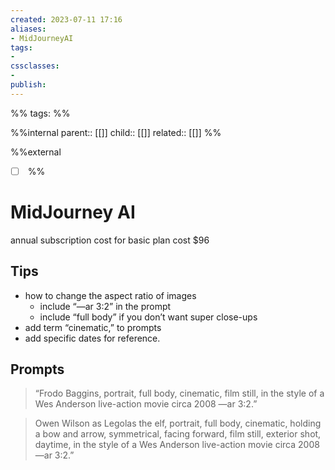 ```yaml
---
created: 2023-07-11 17:16
aliases: 
- MidJourneyAI
tags:
- 
cssclasses:
- 
publish:
---
```


%% 
tags: 
%%

%%internal
parent:: [[]]
child:: [[]]
related:: [[]]
%%

%%external
- [ ] []()
%%

# MidJourney AI

annual subscription cost for basic plan cost $96 

## Tips

- how to change the aspect ratio of images
  - include “—ar 3:2” in the prompt
  - include “full body” if you don’t want super close-ups
- add term “cinematic,” to prompts 
- add specific dates for reference. 

## Prompts

>  “Frodo Baggins, portrait, full body, cinematic, film still, in the style of a Wes Anderson live-action movie circa 2008 —ar 3:2.”

> Owen Wilson as Legolas the elf, portrait, full body, cinematic, holding a bow and arrow, symmetrical, facing forward, film still, exterior shot, daytime, in the style of a Wes Anderson live-action movie circa 2008 —ar 3:2.”

